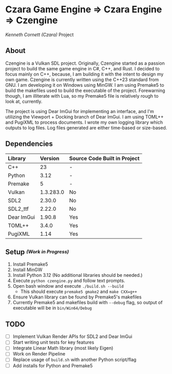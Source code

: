 # Czara Game Engine => Czara Engine => Czengine
*Kenneth Cornett (Czara)* Project

## About
Czengine is a Vulkan SDL project.  Originally, Czengine started as a passion project to build the same game engine in C#, C++, and Rust.  I decided to focus mainly on C++, because, I am building it with the intent to design my own game.  Czengine is currently written using the C++23 standard from GNU.  I am developing it on Windows using MinGW.  I am using Premake5 to build the makefiles used to build the executable of the project.  Forewarning though, I am illiterate with Lua, so my Premake5 file is relatively rough to look at, currently. 

The project is using Dear ImGui for implementing an interface, and I'm utilizing the Viewport + Docking branch of Dear ImGui.  I am using TOML++ and PugiXML to process documents.  I wrote my own logging library which outputs to log files.  Log files generated are either time-based or size-based.

## Dependencies

| Library | Version | Source Code Built in Project |
|:---------|:------|:--------------------------------|
| C++ | 23 | - |
| Python | 3.12 | - |
| Premake | 5 | - |
| Vulkan | 1.3.283.0 | No |
| SDL2 | 2.30.0 | No |
| SDL2_ttf | 2.22.0 | No |
| Dear ImGui | 1.90.8 | Yes |
| TOML++ | 3.4.0 | Yes |
| PugiXML | 1.14 | Yes |


## Setup <sup><sub>*(Work in Progress)*</sub></sup>
1) Install Premake5
1) Install MinGW
1) Install Python 3.12 (No additional libraries should be needed.)
1) Execute `python czengine.py` and follow text prompts.
1) Open bash window and execute `./build.sh --build`
   - This should execute `premake5 gmake2` and `make CXX=g++`
1) Ensure Vulkan library can be found by Premake5's makefiles
1) Currently Premake5 and makefiles  build with `--debug` flag, so output of executable will be in `bin/Win64/Debug`

## TODO
- [ ] Implement Vulkan Render APIs for SDL2 and Dear ImGui
- [ ] Start writing unit tests for key features
- [ ] Integrate Linear Math library (most likely Eigen)
- [ ] Work on Render Pipeline
- [ ] Replace usage of `build.sh` with another Python script/flag
- [ ] Add installs for Python and Premake5